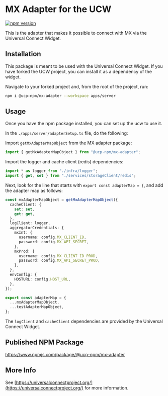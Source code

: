# MX Adapter for the UCW

[![npm version](https://badge.fury.io/js/@ucp-npm%2Fmx-adapter.svg)](https://badge.fury.io/js/@ucp-npm%2Fmx-adapter)

This is the adapter that makes it possible to connect with MX via the Universal Connect Widget.

## Installation

This package is meant to be used with the Universal Connect Widget. If you have forked the UCW project, you can install it as a dependency of the widget.

Navigate to your forked project and, from the root of the project, run:

```bash
npm i @ucp-npm/mx-adapter --workspace apps/server
```

## Usage

Once you have the npm package installed, you can set up the ucw to use it.

In the `./apps/server/adapterSetup.ts` file, do the following:

Import `getMxAdapterMapObject` from the MX adapter package:

```typescript
import { getMxAdapterMapObject } from "@ucp-npm/mx-adapter";
```

Import the logger and cache client (redis) dependencies:

```typescript
import * as logger from "./infra/logger";
import { get, set } from "./services/storageClient/redis";
```

Next, look for the line that starts with `export const adapterMap = {`, and add the adapter map as follows:

```typescript
const mxAdapterMapObject = getMxAdapterMapObject({
  cacheClient: {
    set: set,
    get: get,
  },
  logClient: logger,
  aggregatorCredentials: {
    mxInt: {
      username: config.MX_CLIENT_ID,
      password: config.MX_API_SECRET,
    },
    mxProd: {
      username: config.MX_CLIENT_ID_PROD,
      password: config.MX_API_SECRET_PROD,
    },
  },
  envConfig: {
    HOSTURL: config.HOST_URL,
  },
});

export const adapterMap = {
  ...mxAdapterMapObject,
  ...testAdapterMapObject,
};
```

The `logClient` and `cacheClient` dependencies are provided by the Universal Connect Widget.

## Published NPM Package

https://www.npmjs.com/package/@ucp-npm/mx-adapter

## More Info

See [https://universalconnectproject.org/](https://universalconnectproject.org/) for more information.
